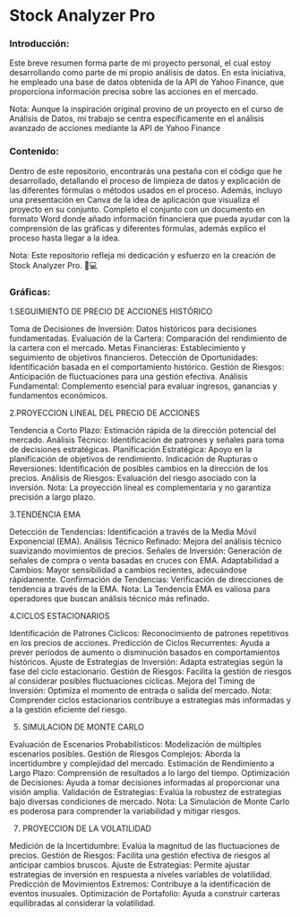 
<h1>Stock Analyzer Pro</h1>


<h3>Introducción: </h3>
Este breve resumen forma parte de mi proyecto personal, el cual estoy desarrollando como parte de mi propio análisis de datos. En esta iniciativa, he empleado una base de datos obtenida de la API de Yahoo Finance, que proporciona información precisa sobre las acciones en el mercado.

Nota: Aunque la inspiración original provino de un proyecto en el curso de Análisis de Datos, mi trabajo se centra específicamente en el análisis avanzado de acciones mediante la API de Yahoo Finance

<h3>Contenido: </h3>
Dentro de este repositorio, encontrarás una pestaña con el código que he desarrollado, detallando el proceso de limpieza de datos y explicación de las diferentes fórmulas o métodos usados en el proceso. Además, incluyo una presentación en Canva de la idea de aplicación que visualiza el proyecto en su conjunto.
Completo el conjunto con un documento en formato Word donde añado información financiera que pueda ayudar con la comprensión de las gráficas y diferentes fórmulas, además explico el proceso hasta llegar a la idea.

Nota: Este repositorio refleja mi dedicación y esfuerzo en la creación de Stock Analyzer Pro. 🚀💻

<h3>Gráficas: </h3>

1.SEGUIMIENTO DE PRECIO DE ACCIONES HISTÓRICO

Toma de Decisiones de Inversión: Datos históricos para decisiones fundamentadas.
Evaluación de la Cartera: Comparación del rendimiento de la cartera con el mercado.
Metas Financieras: Establecimiento y seguimiento de objetivos financieros.
Detección de Oportunidades: Identificación basada en el comportamiento histórico.
Gestión de Riesgos: Anticipación de fluctuaciones para una gestión efectiva.
Análisis Fundamental: Complemento esencial para evaluar ingresos, ganancias y fundamentos económicos.

2.PROYECCION LINEAL DEL PRECIO DE ACCIONES

Tendencia a Corto Plazo: Estimación rápida de la dirección potencial del mercado.
Análisis Técnico: Identificación de patrones y señales para toma de decisiones estratégicas.
Planificación Estratégica: Apoyo en la planificación de objetivos de rendimiento.
Indicación de Rupturas o Reversiones: Identificación de posibles cambios en la dirección de los precios.
Análisis de Riesgos: Evaluación del riesgo asociado con la inversión.
Nota: La proyección lineal es complementaria y no garantiza precisión a largo plazo.

3.TENDENCIA EMA

Detección de Tendencias: Identificación a través de la Media Móvil Exponencial (EMA).
Análisis Técnico Refinado: Mejora del análisis técnico suavizando movimientos de precios.
Señales de Inversión: Generación de señales de compra o venta basadas en cruces con EMA.
Adaptabilidad a Cambios: Mayor sensibilidad a cambios recientes, adecuándose rápidamente.
Confirmación de Tendencias: Verificación de direcciones de tendencia a través de la EMA.
Nota: La Tendencia EMA es valiosa para operadores que buscan análisis técnico más refinado.

4.CICLOS ESTACIONARIOS

Identificación de Patrones Cíclicos: Reconocimiento de patrones repetitivos en los precios de acciones.
Predicción de Ciclos Recurrentes: Ayuda a prever períodos de aumento o disminución basados en comportamientos históricos.
Ajuste de Estrategias de Inversión: Adapta estrategias según la fase del ciclo estacionario.
Gestión de Riesgos: Facilita la gestión de riesgos al considerar posibles fluctuaciones cíclicas.
Mejora del Timing de Inversión: Optimiza el momento de entrada o salida del mercado.
Nota: Comprender ciclos estacionarios contribuye a estrategias más informadas y a la gestión eficiente del riesgo.

5. SIMULACION DE MONTE CARLO
   
Evaluación de Escenarios Probabilísticos: Modelización de múltiples escenarios posibles.
Gestión de Riesgos Complejos: Aborda la incertidumbre y complejidad del mercado.
Estimación de Rendimiento a Largo Plazo: Comprensión de resultados a lo largo del tiempo.
Optimización de Decisiones: Ayuda a tomar decisiones informadas al proporcionar una visión amplia.
Validación de Estrategias: Evalúa la robustez de estrategias bajo diversas condiciones de mercado.
Nota: La Simulación de Monte Carlo es poderosa para comprender la variabilidad y mitigar riesgos.

7. PROYECCION DE LA VOLATILIDAD
   
Medición de la Incertidumbre: Evalúa la magnitud de las fluctuaciones de precios.
Gestión de Riesgos: Facilita una gestión efectiva de riesgos al anticipar cambios bruscos.
Ajuste de Estrategias: Permite ajustar estrategias de inversión en respuesta a niveles variables de volatilidad.
Predicción de Movimientos Extremos: Contribuye a la identificación de eventos inusuales.
Optimización de Portafolio: Ayuda a construir carteras equilibradas al considerar la volatilidad.
